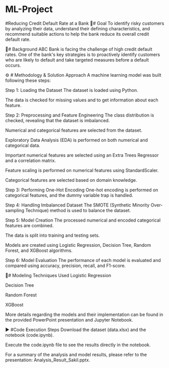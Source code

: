 # ML-Project
#Reducing Credit Default Rate at a Bank
🎯# Goal
To identify risky customers by analyzing their data, understand their defining characteristics, and recommend suitable actions to help the bank reduce its overall credit default rate.

🏦# Background
ABC Bank is facing the challenge of high credit default rates. One of the bank's key strategies is to proactively identify customers who are likely to default and take targeted measures before a default occurs.

⚙️ # Methodology & Solution Approach
A machine learning model was built following these steps:

Step 1: Loading the Dataset
The dataset is loaded using Python.

The data is checked for missing values and to get information about each feature.

Step 2: Preprocessing and Feature Engineering
The class distribution is checked, revealing that the dataset is imbalanced.

Numerical and categorical features are selected from the dataset.

Exploratory Data Analysis (EDA) is performed on both numerical and categorical data.

Important numerical features are selected using an Extra Trees Regressor and a correlation matrix.

Feature scaling is performed on numerical features using StandardScaler.

Categorical features are selected based on domain knowledge.

Step 3: Performing One-Hot Encoding
One-hot encoding is performed on categorical features, and the dummy variable trap is handled.

Step 4: Handling Imbalanced Dataset
The SMOTE (Synthetic Minority Over-sampling Technique) method is used to balance the dataset.

Step 5: Model Creation
The processed numerical and encoded categorical features are combined.

The data is split into training and testing sets.

Models are created using Logistic Regression, Decision Tree, Random Forest, and XGBoost algorithms.

Step 6: Model Evaluation
The performance of each model is evaluated and compared using accuracy, precision, recall, and F1-score.

🤖# Modeling Techniques Used
Logistic Regression

Decision Tree

Random Forest

XGBoost

More details regarding the models and their implementation can be found in the provided PowerPoint presentation and Jupyter Notebook.

▶️ #Code Execution Steps
Download the dataset (data.xlsx) and the notebook (code.ipynb).

Execute the code.ipynb file to see the results directly in the notebook.

For a summary of the analysis and model results, please refer to the presentation: Analysis_Result_Sakil.pptx.
